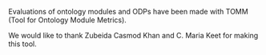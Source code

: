 Evaluations of ontology modules and ODPs have been made with TOMM (Tool for Ontology Module Metrics).

We would like to thank Zubeida Casmod Khan and C. Maria Keet for making this tool.